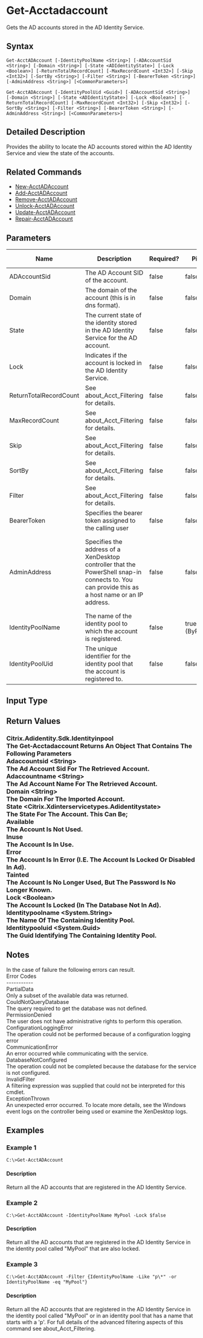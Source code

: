 ﻿
# Get-Acctadaccount
Gets the AD accounts stored in the AD Identity Service.
## Syntax
```
Get-AcctADAccount [-IdentityPoolName <String>] [-ADAccountSid <String>] [-Domain <String>] [-State <ADIdentityState>] [-Lock <Boolean>] [-ReturnTotalRecordCount] [-MaxRecordCount <Int32>] [-Skip <Int32>] [-SortBy <String>] [-Filter <String>] [-BearerToken <String>] [-AdminAddress <String>] [<CommonParameters>]

Get-AcctADAccount [-IdentityPoolUid <Guid>] [-ADAccountSid <String>] [-Domain <String>] [-State <ADIdentityState>] [-Lock <Boolean>] [-ReturnTotalRecordCount] [-MaxRecordCount <Int32>] [-Skip <Int32>] [-SortBy <String>] [-Filter <String>] [-BearerToken <String>] [-AdminAddress <String>] [<CommonParameters>]
```
## Detailed Description
Provides the ability to locate the AD accounts stored within the AD Identity Service and view the state of the accounts.


## Related Commands

* [New-AcctADAccount](../New-AcctADAccount/)
* [Add-AcctADAccount](../Add-AcctADAccount/)
* [Remove-AcctADAccount](../Remove-AcctADAccount/)
* [Unlock-AcctADAccount](../Unlock-AcctADAccount/)
* [Update-AcctADAccount](../Update-AcctADAccount/)
* [Repair-AcctADAccount](../Repair-AcctADAccount/)
## Parameters
| Name   | Description | Required? | Pipeline Input | Default Value |
| --- | --- | --- | --- | --- |
| ADAccountSid | The AD Account SID of the account. | false | false |  |
| Domain | The domain of the account (this is in dns format). | false | false |  |
| State | The current state of the identity stored in the AD Identity Service for the AD account. | false | false |  |
| Lock | Indicates if the account is locked in the AD Identity Service. | false | false |  |
| ReturnTotalRecordCount | See about\_Acct\_Filtering for details. | false | false | false |
| MaxRecordCount | See about\_Acct\_Filtering for details. | false | false | 250 |
| Skip | See about\_Acct\_Filtering for details. | false | false | 0 |
| SortBy | See about\_Acct\_Filtering for details. | false | false |  |
| Filter | See about\_Acct\_Filtering for details. | false | false |  |
| BearerToken | Specifies the bearer token assigned to the calling user | false | false |  |
| AdminAddress | Specifies the address of a XenDesktop controller that the PowerShell snap-in connects to.  You can provide this as a host name or an IP address. | false | false | LocalHost. Once a value is provided by any cmdlet, this value becomes the default. |
| IdentityPoolName | The name of the identity pool to which the account is registered. | false | true (ByPropertyName) |  |
| IdentityPoolUid | The unique identifier for the identity pool that the account is registered to. | false | false |  |

## Input Type

### 

## Return Values

### Citrix.Adidentity.Sdk.Identityinpool<br>    The Get-Acctadaccount Returns An Object That Contains The Following Parameters<br>        Adaccountsid &lt;String&gt;<br>            The Ad Account Sid For The Retrieved Account.<br>        Adaccountname &lt;String&gt;<br>          The Ad Account Name For The Retrieved Account.<br>          Domain &lt;String&gt;<br>            The Domain For The Imported Account.<br>        State &lt;Citrix.Xdinterservicetypes.Adidentitystate&gt;<br>            The State For The Account. This Can Be;<br>                Available<br>                    The Account Is Not Used.<br>                Inuse<br>                    The Account Is In Use.<br>                Error<br>                    The Account Is In Error (I.E. The Account Is Locked Or Disabled In Ad).<br>                Tainted<br>                     The Account Is No Longer Used, But The Password Is No Longer Known.<br>        Lock &lt;Boolean&gt;<br>            The Account Is Locked (In The Database Not In Ad).<br>        Identitypoolname &lt;System.String&gt;<br>            The Name Of The Containing Identity Pool.<br>        Identitypooluid &lt;System.Guid&gt;<br>            The Guid Identifying The Containing Identity Pool.

## Notes
In the case of failure the following errors can result.<br>    Error Codes<br>    -----------<br>    PartialData<br>    Only a subset of the available data was returned.<br>    CouldNotQueryDatabase<br>    The query required to get the database was not defined.<br>    PermissionDenied<br>    The user does not have administrative rights to perform this operation.<br>    ConfigurationLoggingError<br>    The operation could not be performed because of a configuration logging error<br>    CommunicationError<br>    An error occurred while communicating with the service.<br>    DatabaseNotConfigured<br>    The operation could not be completed because the database for the service is not configured.<br>    InvalidFilter<br>    A filtering expression was supplied that could not be interpreted for this cmdlet.<br>    ExceptionThrown<br>    An unexpected error occurred.  To locate more details, see the Windows event logs on the controller being used or examine the XenDesktop logs.
## Examples

### Example 1
```
C:\>Get-AcctADAccount
```
#### Description
Return all the AD accounts that are registered in the AD Identity Service.
### Example 2
```
C:\>Get-AcctADAccount -IdentityPoolName MyPool -Lock $false
```
#### Description
Return all the AD accounts that are registered in the AD Identity Service in the identity pool called "MyPool" that are also locked.
### Example 3
```
C:\>Get-AcctADAccount -Filter {IdentityPoolName -Like "p\*" -or IdentityPoolName -eq "MyPool"}
```
#### Description
Return all the AD accounts that are registered in the AD Identity Service in the identity pool called "MyPool" or in an identity pool that has a name that starts with a 'p'.  For full details of the advanced filtering aspects of this command see about\_Acct\_Filtering.
